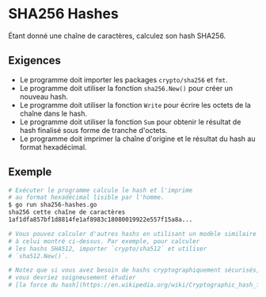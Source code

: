 # SHA256 Hashes

Étant donné une chaîne de caractères, calculez son hash SHA256.

## Exigences

- Le programme doit importer les packages `crypto/sha256` et `fmt`.
- Le programme doit utiliser la fonction `sha256.New()` pour créer un nouveau hash.
- Le programme doit utiliser la fonction `Write` pour écrire les octets de la chaîne dans le hash.
- Le programme doit utiliser la fonction `Sum` pour obtenir le résultat de hash finalisé sous forme de tranche d'octets.
- Le programme doit imprimer la chaîne d'origine et le résultat du hash au format hexadécimal.

## Exemple

```sh
# Exécuter le programme calcule le hash et l'imprime
# au format hexadécimal lisible par l'homme.
$ go run sha256-hashes.go
sha256 cette chaîne de caractères
1af1dfa857bf1d8814fe1af8983c18080019922e557f15a8a...

# Vous pouvez calculer d'autres hashs en utilisant un modèle similaire
# à celui montré ci-dessus. Par exemple, pour calculer
# les hashs SHA512, importer `crypto/sha512` et utiliser
# `sha512.New()`.

# Notez que si vous avez besoin de hashs cryptographiquement sécurisés,
# vous devriez soigneusement étudier
# [la force du hash](https://en.wikipedia.org/wiki/Cryptographic_hash_function)!
```
